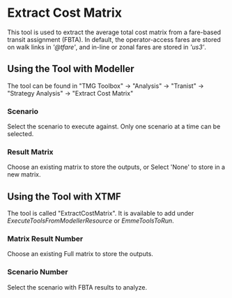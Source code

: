 # **Extract Cost Matrix**
This tool is used to extract the average total cost matrix from a fare-based transit assignment (FBTA). In default, the operator-access fares are stored on walk links in *'@tfare'*, and in-line or zonal fares are stored in *'us3'*.


## **Using the Tool with Modeller**
The tool can be found in "TMG Toolbox" -> "Analysis" -> "Tranist" -> "Strategy Analysis" -> "Extract Cost Matrix"

### Scenario
Select the scenario to execute against. Only one scenario at a time can be selected.

### Result Matrix
Choose an existing matrix to store the outputs, or Select 'None' to store in a new matrix.


## **Using the Tool with XTMF**
The tool is called "ExtractCostMatrix".  It is available to add under *ExecuteToolsFromModellerResource* or *EmmeToolsToRun*.

### Matrix Result Number
Choose an existing Full matrix to store the outputs.

### Scenario Number
Select the scenario with FBTA results to analyze.



